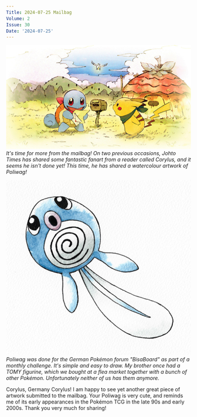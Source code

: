 ```yaml
---
Title: 2024-07-25 Mailbag
Volume: 2
Issue: 30
Date: '2024-07-25'
---
```


[![It's time for more from the mailbag! On two previous occasions, Johto Times has shared some fantastic fanart from a reader called Corylus, and it seems he isn't done yet! This time, he has shared a watercolour artwork of Poliwag!](/web/images/its-time-for-more-from-the-mailbag-on-two-previous-occasions-johto-times-has-shared-some-fantastic-f.jpeg)](/web/images/its-time-for-more-from-the-mailbag-on-two-previous-occasions-johto-times-has-shared-some-fantastic-f.jpeg)*It's time for more from the mailbag! On two previous occasions, Johto Times has shared some fantastic fanart from a reader called Corylus, and it seems he isn't done yet! This time, he has shared a watercolour artwork of Poliwag!*


[![Poliwag was done for the German Pokémon forum "BisaBoard" as part of a monthly challenge. It's simple and easy to draw. My brother once had a TOMY figurine, which we bought at a flea market together with a bunch of other Pokémon. Unfortunately neither of us has them anymore.](/web/images/poliwag-was-done-for-the-german-pokemon-forum-bisaboard-as-part-of-a-monthly-challenge-its-simple-an.jpeg)](/web/images/poliwag-was-done-for-the-german-pokemon-forum-bisaboard-as-part-of-a-monthly-challenge-its-simple-an.jpeg)*Poliwag was done for the German Pokémon forum "BisaBoard" as part of a monthly challenge. It's simple and easy to draw. My brother once had a TOMY figurine, which we bought at a flea market together with a bunch of other Pokémon. Unfortunately neither of us has them anymore.*

Corylus, Germany
Corylus! I am happy to see yet another great piece of artwork submitted to the mailbag. Your Poliwag is very cute, and reminds me of its early appearances in the Pokémon TCG in the late 90s and early 2000s. Thank you very much for sharing!